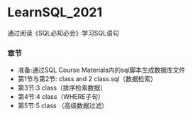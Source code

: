 # LearnSQL_2021
通过阅读《SQL必知必会》学习SQL语句
### 章节
* 准备:通过SQL Course Materials内的sql脚本生成数据库文件
* 第1节与第2节: class and 2 class.sql（数据检索）
* 第3节:3 class（排序检索数据）
* 第4节:4 class（WHERE子句）
* 第5节:5 class （高级数据过滤）

